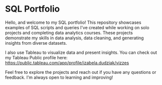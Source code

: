 # SQL Portfolio

Hello, and welcome to my SQL portfolio! This repository showcases examples of SQL scripts and queries I've created while working on solo projects and completing data analytics courses. These projects demonstrate my skills in data analysis, data cleaning, and generating insights from diverse datasets.  

I also use Tableau to visualize data and present insights. You can check out my Tableau Public profile here: https://public.tableau.com/app/profile/izabela.dudziak/vizzes

Feel free to explore the projects and reach out if you have any questions or feedback. I'm always open to learning and improving!  

